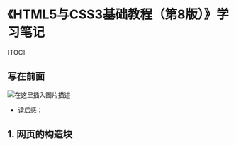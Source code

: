 # 《HTML5与CSS3基础教程（第8版）》学习笔记

[TOC]

## 写在前面

![在这里插入图片描述](https://img-blog.csdnimg.cn/d9c892fdaa8f4b82a822f12eb2b93e17.png?x-oss-process=image/watermark,type_ZmFuZ3poZW5naGVpdGk,shadow_10,text_aHR0cHM6Ly9ibG9nLmNzZG4ubmV0L3FxXzIxNTc5MDQ1,size_16,color_FFFFFF,t_70)

- 读后感：



## 1. 网页的构造块
